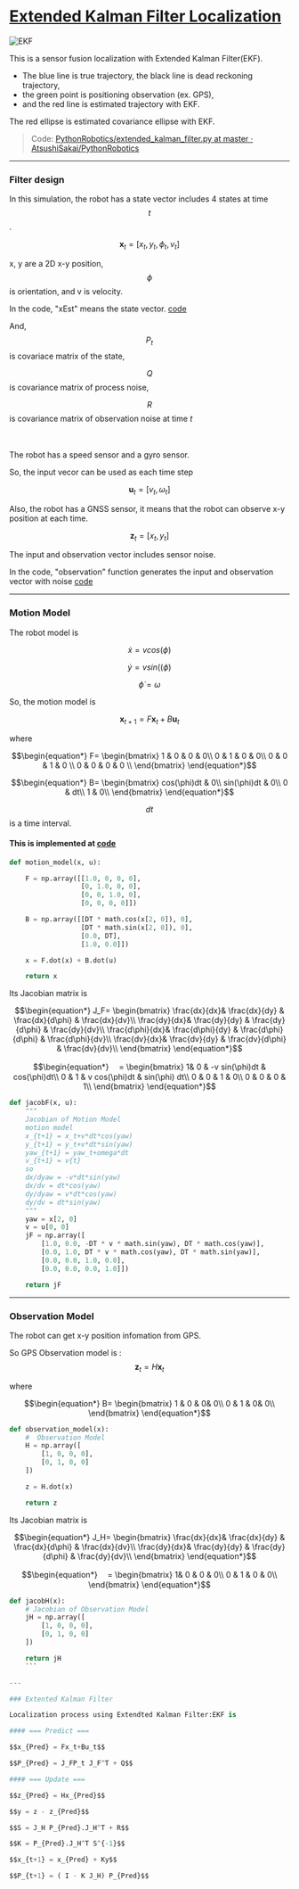 # [Extended Kalman Filter Localization](https://pythonrobotics.readthedocs.io/en/latest/modules/localization.html#extended-kalman-filter-localization)

![EKF](https://github.com/AtsushiSakai/PythonRoboticsGifs/raw/master/Localization/extended_kalman_filter/animation.gif)

This is a sensor fusion localization with Extended Kalman Filter(EKF).
- The blue line is true trajectory, the black line is dead reckoning trajectory,
- the green point is positioning observation (ex. GPS), 
- and the red line is estimated trajectory with EKF.

The red ellipse is estimated covariance ellipse with EKF.

> Code: [PythonRobotics/extended\_kalman\_filter\.py at master · AtsushiSakai/PythonRobotics](https://github.com/AtsushiSakai/PythonRobotics/blob/master/Localization/extended_kalman_filter/extended_kalman_filter.py)

---

### Filter design

In this simulation, the robot has a state vector includes 4 states at time $$t$$.

$$\textbf{x}_t=[x_t, y_t, \phi_t, v_t]$$

x, y are a 2D x-y position, $$\phi$$ is orientation, and v is velocity.

In the code, "xEst" means the state vector. [code](https://github.com/AtsushiSakai/PythonRobotics/blob/916b4382de090de29f54538b356cef1c811aacce/Localization/extended_kalman_filter/extended_kalman_filter.py#L168)

And, $$P_t$$ is covariace matrix of the state,

$$Q$$ is covariance matrix of process noise, 

$$R$$ is covariance matrix of observation noise at time $t$ 

　

The robot has a speed sensor and a gyro sensor.

So, the input vecor can be used as each time step

$$\textbf{u}_t=[v_t, \omega_t]$$

Also, the robot has a GNSS sensor, it means that the robot can observe x-y position at each time.

$$\textbf{z}_t=[x_t,y_t]$$

The input and observation vector includes sensor noise.

In the code, "observation" function generates the input and observation vector with noise [code](https://github.com/AtsushiSakai/PythonRobotics/blob/916b4382de090de29f54538b356cef1c811aacce/Localization/extended_kalman_filter/extended_kalman_filter.py#L34-L50)

---

### Motion Model

The robot model is 

$$ 
\dot{x} = vcos(\phi)
$$

$$
\dot{y} = vsin((\phi)
$$

$$
\dot{\phi} = \omega
$$


So, the motion model is

$$\textbf{x}_{t+1} = F\textbf{x}_t+B\textbf{u}_t$$

where

$$\begin{equation*}
F=
\begin{bmatrix}
1 & 0 & 0 & 0\\
0 & 1 & 0 & 0\\
0 & 0 & 1 & 0 \\
0 & 0 & 0 & 0 \\
\end{bmatrix}
\end{equation*}$$

$$\begin{equation*}
B=
\begin{bmatrix}
cos(\phi)dt & 0\\
sin(\phi)dt & 0\\
0 & dt\\
1 & 0\\
\end{bmatrix}
\end{equation*}$$

$$dt$$ is a time interval.

#### This is implemented at [code](https://github.com/AtsushiSakai/PythonRobotics/blob/916b4382de090de29f54538b356cef1c811aacce/Localization/extended_kalman_filter/extended_kalman_filter.py#L53-L67)

```python 
def motion_model(x, u):

    F = np.array([[1.0, 0, 0, 0],
                  [0, 1.0, 0, 0],
                  [0, 0, 1.0, 0],
                  [0, 0, 0, 0]])

    B = np.array([[DT * math.cos(x[2, 0]), 0],
                  [DT * math.sin(x[2, 0]), 0],
                  [0.0, DT],
                  [1.0, 0.0]])

    x = F.dot(x) + B.dot(u)

    return x
 ```

Its Jacobian matrix is

$$\begin{equation*}
J_F=
\begin{bmatrix}
\frac{dx}{dx}& \frac{dx}{dy} & \frac{dx}{d\phi} &  \frac{dx}{dv}\\
\frac{dy}{dx}& \frac{dy}{dy} & \frac{dy}{d\phi} &  \frac{dy}{dv}\\
\frac{d\phi}{dx}& \frac{d\phi}{dy} & \frac{d\phi}{d\phi} &  \frac{d\phi}{dv}\\
\frac{dv}{dx}& \frac{dv}{dy} & \frac{dv}{d\phi} &  \frac{dv}{dv}\\
\end{bmatrix}
\end{equation*}$$

$$\begin{equation*}
　=
\begin{bmatrix}
1& 0 & -v sin(\phi)dt &  cos(\phi)dt\\
0 & 1 & v cos(\phi)dt & sin(\phi) dt\\
0 & 0 & 1 & 0\\
0 & 0 & 0 & 1\\
\end{bmatrix}
\end{equation*}$$

```python 
def jacobF(x, u):
    """
    Jacobian of Motion Model
    motion model
    x_{t+1} = x_t+v*dt*cos(yaw)
    y_{t+1} = y_t+v*dt*sin(yaw)
    yaw_{t+1} = yaw_t+omega*dt
    v_{t+1} = v{t}
    so
    dx/dyaw = -v*dt*sin(yaw)
    dx/dv = dt*cos(yaw)
    dy/dyaw = v*dt*cos(yaw)
    dy/dv = dt*sin(yaw)
    """
    yaw = x[2, 0]
    v = u[0, 0]
    jF = np.array([
        [1.0, 0.0, -DT * v * math.sin(yaw), DT * math.cos(yaw)],
        [0.0, 1.0, DT * v * math.cos(yaw), DT * math.sin(yaw)],
        [0.0, 0.0, 1.0, 0.0],
        [0.0, 0.0, 0.0, 1.0]])

    return jF
```

---

### Observation Model

The robot can get x-y position infomation from GPS.

So GPS Observation model is : $$\textbf{z}_{t} = H\textbf{x}_t$$

where

$$\begin{equation*}
B=
\begin{bmatrix}
1 & 0 & 0& 0\\
0 & 1 & 0& 0\\
\end{bmatrix}
\end{equation*}$$


```python 
def observation_model(x):
    #  Observation Model
    H = np.array([
        [1, 0, 0, 0],
        [0, 1, 0, 0]
    ])

    z = H.dot(x)

    return z
```

Its Jacobian matrix is

$$\begin{equation*}
J_H=
\begin{bmatrix}
\frac{dx}{dx}& \frac{dx}{dy} & \frac{dx}{d\phi} &  \frac{dx}{dv}\\
\frac{dy}{dx}& \frac{dy}{dy} & \frac{dy}{d\phi} &  \frac{dy}{dv}\\
\end{bmatrix}
\end{equation*}$$

$$\begin{equation*}
　=
\begin{bmatrix}
1& 0 & 0 & 0\\
0 & 1 & 0 & 0\\
\end{bmatrix}
\end{equation*}$$

```python 
def jacobH(x):
    # Jacobian of Observation Model
    jH = np.array([
        [1, 0, 0, 0],
        [0, 1, 0, 0]
    ])

    return jH
    ```

---

### Extented Kalman Filter

Localization process using Extendted Kalman Filter:EKF is

#### === Predict ===

$$x_{Pred} = Fx_t+Bu_t$$

$$P_{Pred} = J_FP_t J_F^T + Q$$

#### === Update ===

$$z_{Pred} = Hx_{Pred}$$

$$y = z - z_{Pred}$$

$$S = J_H P_{Pred}.J_H^T + R$$

$$K = P_{Pred}.J_H^T S^{-1}$$

$$x_{t+1} = x_{Pred} + Ky$$

$$P_{t+1} = ( I - K J_H) P_{Pred}$$

